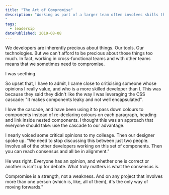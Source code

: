 ```yaml
---
title: "The Art of Compromise"
description: "Working as part of a larger team often involves skills that aren't readily taught as part of a person's development career. But they are essential if you're going to be developing software as part of a team.
"
tags: 
  - leadersip
datePublished: 2019-08-08
---
```

We developers are inherently precious about things. Our tools. Our technologies. But we can't afford to be precious about those things too much. In fact, working in cross-functional teams and with other teams means that we sometimes need to compromise.

I was seething.

So upset that, I have to admit, I came close to criticising someone whose opinions I really value, and who is a more skilled developer than I. This was because they said they didn't like the way I was leveraging the CSS cascade: "It makes components leaky and not well encapsulated".

I love the cascade, and have been using it to pass down colours to components instead of re-declaring colours on each paragraph, heading and link inside nested components. I thought this was an approach that everyone should take: use the cascade to our advantage.

I nearly voiced some critical opinions to my colleage. Then our designer spoke up. "We need to stop discussing this between just two people. Involve all of the other developers working on this set of components. Then you can reach consensus and all be in alignment."

He was right. Everyone has an opinion, and whether one is correct or another is isn't up for debate. What truly matters is what the consensus is.

Compromise is a strength, not a weakness. And on any project that involves more than one person (which is, like, all of them), it's the only way of moving forwards."
